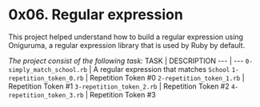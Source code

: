 # 0x06. Regular expression
This project helped understand how to build a regular expression using Oniguruma, a regular expression library that is used by Ruby by default.

*The project consist of the following task:*
TASK | DESCRIPTION
--- | ---
`0-simply_match_school.rb` | A regular expression that matches `School`
`1-repetition_token_0.rb` | Repetition Token #0
`2-repetition_token_1.rb` | Repetition Token #1
`3-repetition_token_2.rb` | Repetition Token #2
`4-repetition_token_3.rb` | Repetition Token #3

